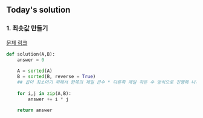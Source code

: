 ## Today's solution 


### 1. 최솟값 만들기

[문제 링크](https://school.programmers.co.kr/learn/courses/30/lessons/12941)


```python
def solution(A,B):
    answer = 0
    
    A = sorted(A)
    B = sorted(B, reverse = True)
    ## 곱이 최소이기 위해서 한쪽의 제일 큰수 * 다른쪽 제일 작은 수 방식으로 진행해 나가야한다. 
    
    for i,j in zip(A,B):
        answer += i * j 
    
    return answer

```
